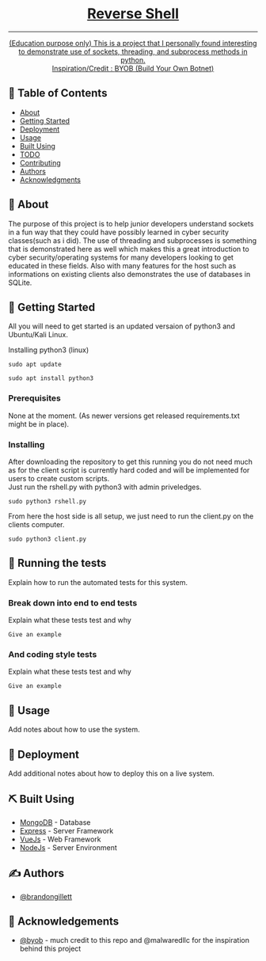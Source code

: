 <p align="center">
  <a href="" rel="noopener">
</p>

<h1 align="center">Reverse Shell</h1>

<div align="center">

</div>

---

<p align="center"> (Education purpose only) This is a project that I personally found interesting to demonstrate use of sockets, threading, and subprocess methods in python. 
    <br> 
Inspiration/Credit : <a href="https://github.com/malwaredllc/byob">BYOB (Build Your Own Botnet)</a>
</p>

## 📝 Table of Contents
- [About](#about)
- [Getting Started](#getting_started)
- [Deployment](#deployment)
- [Usage](#usage)
- [Built Using](#built_using)
- [TODO](../TODO.md)
- [Contributing](../CONTRIBUTING.md)
- [Authors](#authors)
- [Acknowledgments](#acknowledgement)

## 🧐 About <a name = "about"></a>
The purpose of this project is to help junior developers understand sockets in a fun way that they could have possibly learned in cyber security classes(such as i did). The use of threading and subprocesses is something that is demonstrated here as well which makes this a great introduction to cyber security/operating systems for many developers looking to get educated in these fields. Also with many features for the host such as informations on existing clients also demonstrates the use of databases in SQLite.
## 🏁 Getting Started <a name = "getting_started"></a>
All you will need to get started is an updated versaion of python3 and Ubuntu/Kali Linux.

Installing python3 (linux)

```
sudo apt update

sudo apt install python3
```

### Prerequisites
None at the moment. (As newer versions get released requirements.txt might be in place).

### Installing
After downloading the repository to get this running you do not need much as for the client script is currently hard coded and will be implemented for users to create custom scripts.  
Just run the rshell.py with python3 with admin priveledges.

```
sudo python3 rshell.py
```

From here the host side is all setup, we just need to run the client.py on the clients computer.

```
sudo python3 client.py
```


## 🔧 Running the tests <a name = "tests"></a>
Explain how to run the automated tests for this system.

### Break down into end to end tests
Explain what these tests test and why

```
Give an example
```

### And coding style tests
Explain what these tests test and why

```
Give an example
```

## 🎈 Usage <a name="usage"></a>
Add notes about how to use the system.

## 🚀 Deployment <a name = "deployment"></a>
Add additional notes about how to deploy this on a live system.

## ⛏️ Built Using <a name = "built_using"></a>
- [MongoDB](https://www.mongodb.com/) - Database
- [Express](https://expressjs.com/) - Server Framework
- [VueJs](https://vuejs.org/) - Web Framework
- [NodeJs](https://nodejs.org/en/) - Server Environment

## ✍️ Authors <a name = "authors"></a>
- [@brandongillett](https://github.com/brandongillett)

## 🎉 Acknowledgements <a name = "acknowledgement"></a>
- [@byob](https://github.com/malwaredllc/byob) - much credit to this repo and @malwaredllc for the inspiration behind this project
